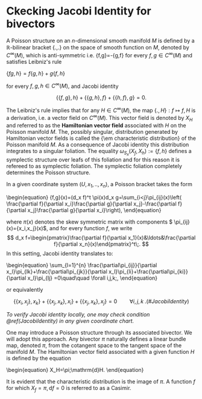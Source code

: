 # Ckecking Jacobi Identity for bivectors 

A Poisson structure on an $n$-dimensional smooth manifold $M$ is defined by a $\mathbb{R}$-bilinear bracket  \{.,.\} on the space of smooth function on $M$, denoted by $C^\infty(M)$, which is anti-symmetric i.e. \{f,g\}=-\{g,f\} for every $f,g\in C^\infty(M)$ and satisfies Leibniz's rule

$\{fg,h\}=f\{g,h\}+g\{f,h\}$

for every  $f,g,h\in C^\infty(M),$
and Jacobi identity

$$\{\{f,g\},h\}+\{\{g,h\},f\}+\{\{h,f\},g\}=0.$$

The Leibniz's rule implies that for any $H\in C^\infty(M)$, the map $\{.,H\}: f\mapsto{f,H}$ is a derivation, i.e. a vector field on $C^\infty(M)$. This vector field is denoted by  $X_H$ and referred to as the **Hamiltonian vector field**  associated with $H$ on the Poisson manifold $M$. The, possibly singular, distribution generated by Hamiltonian vector fields is called  the {\em characteristic distribution} of the Poisson manifold $M$. As a consequence of Jacobi  identity this distribution integrates to a singular foliation. The equality  $\omega_{S_x}(X_f,X_h):=\{f,h\}$ defines a symplectic structure over leafs of this foliation and for this reason it is refereed to as symplectic foliation. The symplectic foliation completely determines the Poisson structure.



In a  given  coordinate  system $(U,x_1,..,x_n)$,  a Poisson bracket takes the form

\begin{equation}
\{f,g\}(x)=(d_x f)^t
\pi(x)d_x g=\sum_{i<j}\pi_{ij}(x)\left( \frac{\partial f}{\partial x_i}\frac{\partial g}{\partial x_j}-\frac{\partial f}{\partial x_j}\frac{\partial g}{\partial x_i}\right),
\end{equation}

where  $\pi(x)$ denotes the skew symmetric matrix with components $ \pi_{ij}(x)=\{x_i,x_j\}(x)$, and for every function $f$, we write 
$$
d_x f=\begin{pmatrix}\frac{\partial f}{\partial x_1}(x)&\ldots&\frac{\partial f}{\partial x_n}(x)\end{pmatrix}^t\;.
$$
In this setting, Jacobi identity translates to:

\begin{equation}
\sum_{l=1}^{n}  \frac{\partial\pi_{ij}}{\partial x_l}\pi_{lk}+\frac{\partial\pi_{jk}}{\partial x_l}\pi_{li}+\frac{\partial\pi_{ki}}{\partial x_l}\pi_{lj} =0\quad\quad \forall i,j,k\;,
\end{equation}

or equivalently 

$$
\{\{x_i,x_j\},x_k\}+\{\{x_j,x_k\},x_i\}+\{\{x_j,x_k\},x_j\}=0\quad\quad \forall i,j,k\;.
(\#Jacobi Identity)
$$


*To verify Jacobi identity locally, one may check condition \@ref(JacobiIdentity) in any given coordinate chart.*


One may introduce a Poisson structure through its associated bivector. We will adopt this approach. Any bivector $\pi$ naturally defines a linear bundle map, denoted $\pi$, from the cotangent space to the tangent space of the manifold $M$. The Hamiltonian vector field associated with a given function $H$ is defined by the equation

\begin{equation}
X_H=\pi\;\mathrm{d}H.
\end{equation}

It is evident that the characteristic distribution is the image of $\pi$. A function $f$ for which $X_f = \pi,\mathrm{d}f = 0$ is referred to as a Casimir.